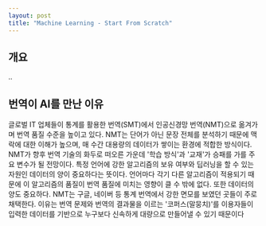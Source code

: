 ```yaml
---
layout: post
title: "Machine Learning - Start From Scratch"
---
```

## 개요
..


## 번역이 AI를 만난 이유
글로벌 IT 업체들이 통계를 활용한 번역(SMT)에서 인공신경망 번역(NMT)으로 옮겨가며 번역 품질 
수준을 높이고 있다. NMT는 단어가 아닌 문장 전체를 분석하기 때문에 맥락에 대한 이해가 높으며,
매 수간 대용량의 데이터가 쌓이는 환경에 적합한 방식이다.
NMT가 향후 번역 기술의 화두로 떠오른 가운데 '학습 방식'과 '교재'가 승패를 가를 주요 변수가 될
전망이다. 특정 언어에 강한 알고리즘의 보유 여부와 딥러닝을 할 수 있는 자원인 데이터의 양이 중요하다는 뜻이다.
언어마다 각기 다른 알고리즘이 적용되기 때문에 이 알고리즘의 품질이 번역 품질에 미치는 영향이 클 수 밖에 없다.
또한 데이터의 양도 중요하다. NMT는 구글, 네이버 등 통계 번역에서 강한 면모를 보였던 곳들이 주로 채택한다.
이유는 번역 문제와 번역의 결과물을 이르는 '코퍼스(말뭉치)'를 이용자들이 입력한 데이터를 기반으로 누구보다
신속하게 대량으로 만들어낼 수 있기 때문이다